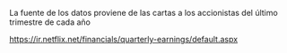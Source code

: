 La fuente de los datos proviene de las cartas a los accionistas del último trimestre de cada año

https://ir.netflix.net/financials/quarterly-earnings/default.aspx
